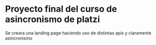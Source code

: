 # Proyecto final del curso de asincronismo de platzi

Se creara una landing page haciendo uso de distintas apis y claramente asincronismo